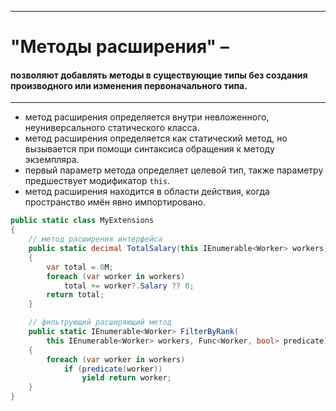 ﻿_______________________________________________________________________________

# "Методы расширения" – 
#### позволяют добавлять методы в существующие типы без создания производного или изменения первоначального типа. ####
_______________________________________________________________________________

* метод расширения определяется внутри невложенного, неуниверсального
статического класса.
* метод расширения определяется как статический метод, но вызывается при помощи
синтаксиса обращения к методу экземпляра.
* первый параметр метода определяет целевой тип, также параметру предшествует
модификатор ```this```.
* метод расширения находится в области действия, когда пространство имён явно
импортировано.

```c#
public static class MyExtensions
{
    // метод расширения интерфейса
    public static decimal TotalSalary(this IEnumerable<Worker> workers)
    {
        var total = 0M;
        foreach (var worker in workers)
            total += worker?.Salary ?? 0;
        return total;
    }

    // фильтрующий расширяющий метод
    public static IEnumerable<Worker> FilterByRank(
        this IEnumerable<Worker> workers, Func<Worker, bool> predicate)
    {
        foreach (var worker in workers)
            if (predicate(worker))
                yield return worker;
    }
}
```
